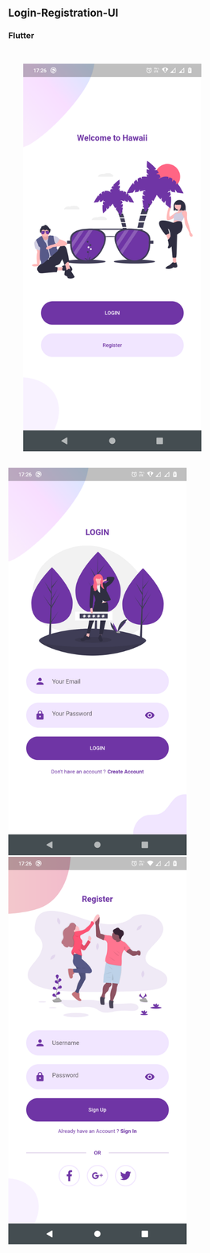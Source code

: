 ## Login-Registration-UI
### Flutter
<span>
<img src="https://github.com/akshaysach259/Login-Registration-UI/blob/main/Screenshots/Welcome.png" width="360px" heigh="740px" style="margin:30px;">
<img src="https://github.com/akshaysach259/Login-Registration-UI/blob/main/Screenshots/Login.png" width="360px" heigh="740px">
<img src="https://github.com/akshaysach259/Login-Registration-UI/blob/main/Screenshots/Register.png" width="360px" heigh="740px">
</span>
